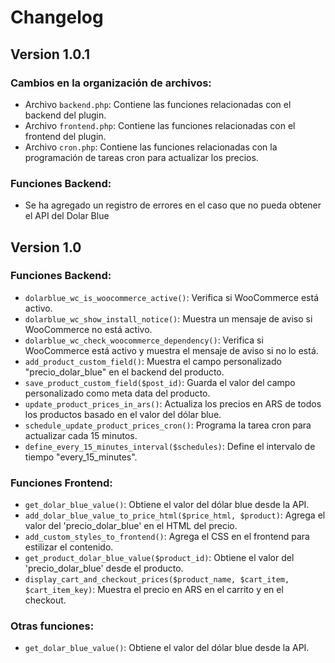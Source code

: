 # Changelog

## Version 1.0.1

### Cambios en la organización de archivos:

- Archivo `backend.php`: Contiene las funciones relacionadas con el backend del plugin.
- Archivo `frontend.php`: Contiene las funciones relacionadas con el frontend del plugin.
- Archivo `cron.php`: Contiene las funciones relacionadas con la programación de tareas cron para actualizar los precios.

### Funciones Backend:

- Se ha agregado un registro de errores en el caso que no pueda obtener el API del Dolar Blue

## Version 1.0

### Funciones Backend:

- `dolarblue_wc_is_woocommerce_active()`: Verifica si WooCommerce está activo.
- `dolarblue_wc_show_install_notice()`: Muestra un mensaje de aviso si WooCommerce no está activo.
- `dolarblue_wc_check_woocommerce_dependency()`: Verifica si WooCommerce está activo y muestra el mensaje de aviso si no lo está.
- `add_product_custom_field()`: Muestra el campo personalizado "precio_dolar_blue" en el backend del producto.
- `save_product_custom_field($post_id)`: Guarda el valor del campo personalizado como meta data del producto.
- `update_product_prices_in_ars()`: Actualiza los precios en ARS de todos los productos basado en el valor del dólar blue.
- `schedule_update_product_prices_cron()`: Programa la tarea cron para actualizar cada 15 minutos.
- `define_every_15_minutes_interval($schedules)`: Define el intervalo de tiempo "every_15_minutes".

### Funciones Frontend:

- `get_dolar_blue_value()`: Obtiene el valor del dólar blue desde la API.
- `add_dolar_blue_value_to_price_html($price_html, $product)`: Agrega el valor del 'precio_dolar_blue' en el HTML del precio.
- `add_custom_styles_to_frontend()`: Agrega el CSS en el frontend para estilizar el contenido.
- `get_product_dolar_blue_value($product_id)`: Obtiene el valor del 'precio_dolar_blue' desde el producto.
- `display_cart_and_checkout_prices($product_name, $cart_item, $cart_item_key)`: Muestra el precio en ARS en el carrito y en el checkout.

### Otras funciones:

- `get_dolar_blue_value()`: Obtiene el valor del dólar blue desde la API.
